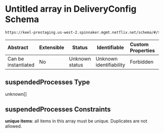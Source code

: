 # Untitled array in DeliveryConfig Schema

```txt
https://keel-prestaging.us-west-2.spinnaker.mgmt.netflix.net/schema/#/$defs/Scaling/properties/suspendedProcesses
```




| Abstract            | Extensible | Status         | Identifiable            | Custom Properties | Additional Properties | Access Restrictions | Defined In                                                    |
| :------------------ | ---------- | -------------- | ----------------------- | :---------------- | --------------------- | ------------------- | ------------------------------------------------------------- |
| Can be instantiated | No         | Unknown status | Unknown identifiability | Forbidden         | Allowed               | none                | [keel.schema.json\*](keel.schema.json "open original schema") |

## suspendedProcesses Type

unknown\[]

## suspendedProcesses Constraints

**unique items**: all items in this array must be unique. Duplicates are not allowed.
